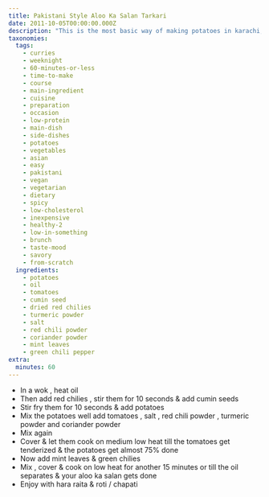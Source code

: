 ```yaml
---
title: Pakistani Style Aloo Ka Salan Tarkari
date: 2011-10-05T00:00:00.000Z
description: "This is the most basic way of making potatoes in karachi, pakistan. its best served with \"hara raita\" & roti/chapati. \r\n\r\nsome people also serve it with daal chawal as a side dish. me & my siblings are all grown ups now but this is one dish we request our mother to make when we visit her. lets just say this is our comfort food along some other pakistani dishes. \r\n\r\nnote: if you are not big on spicy/hot food then you can adjust the amount of red chili powder."
taxonomies:
  tags:
    - curries
    - weeknight
    - 60-minutes-or-less
    - time-to-make
    - course
    - main-ingredient
    - cuisine
    - preparation
    - occasion
    - low-protein
    - main-dish
    - side-dishes
    - potatoes
    - vegetables
    - asian
    - easy
    - pakistani
    - vegan
    - vegetarian
    - dietary
    - spicy
    - low-cholesterol
    - inexpensive
    - healthy-2
    - low-in-something
    - brunch
    - taste-mood
    - savory
    - from-scratch
  ingredients:
    - potatoes
    - oil
    - tomatoes
    - cumin seed
    - dried red chilies
    - turmeric powder
    - salt
    - red chili powder
    - coriander powder
    - mint leaves
    - green chili pepper
extra:
  minutes: 60
---
```

 - In a wok , heat oil
 - Then add red chilies , stir them for 10 seconds & add cumin seeds
 - Stir fry them for 10 seconds & add potatoes
 - Mix the potatoes well add tomatoes , salt , red chili powder , turmeric powder and coriander powder
 - Mix again
 - Cover & let them cook on medium low heat till the tomatoes get tenderized & the potatoes get almost 75% done
 - Now add mint leaves & green chilies
 - Mix , cover & cook on low heat for another 15 minutes or till the oil separates & your aloo ka salan gets done
 - Enjoy with hara raita & roti / chapati
